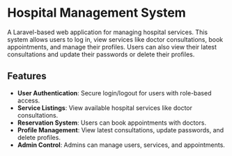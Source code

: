 # Hospital Management System

A Laravel-based web application for managing hospital services. This system allows users to log in, view services like doctor consultations, book appointments, and manage their profiles. Users can also view their latest consultations and update their passwords or delete their profiles.

## Features

- **User Authentication**: Secure login/logout for users with role-based access.
- **Service Listings**: View available hospital services like doctor consultations.
- **Reservation System**: Users can book appointments with doctors.
- **Profile Management**: View latest consultations, update passwords, and delete profiles.
- **Admin Control**: Admins can manage users, services, and appointments.



